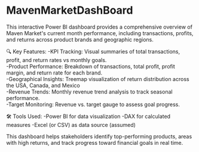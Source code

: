 # MavenMarketDashBoard
This interactive Power BI dashboard provides a comprehensive overview of Maven Market's current month performance, including transactions, profits, and returns across product brands and geographic regions.

🔍 Key Features:
-KPI Tracking: Visual summaries of total transactions, profit, and return rates vs monthly goals.<br />
-Product Performance: Breakdown of transactions, total profit, profit margin, and return rate for each brand.<br />
-Geographical Insights: Treemap visualization of return distribution across the USA, Canada, and Mexico<br />
-Revenue Trends: Monthly revenue trend analysis to track seasonal performance.<br />
-Target Monitoring: Revenue vs. target gauge to assess goal progress.<br />

🛠️ Tools Used:
-Power BI for data visualization
-DAX for calculated measures
-Excel (or CSV) as data source (assumed)

This dashboard helps stakeholders identify top-performing products, areas with high returns, and track progress toward financial goals in real time.
